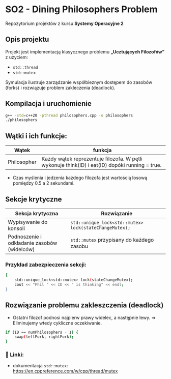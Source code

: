 # SO2 - Dining Philosophers Problem

Repozytorium projektów z kursu **Systemy Operacyjne 2**

## Opis projektu
Projekt jest implementacją klasycznego problemu **„Ucztujących Filozofów”** z użyciem:
- `std::thread`
- `std::mutex`

Symulacja ilustruje zarządzanie  współbieznym dostępem do zasobów (forks) i rozwiązuje problem zakleczenia (deadlock).

## Kompilacja i uruchomienie
```bash
g++ -std=c++20 -pthread philosophers.cpp -o philosophers
./philosophers
```

## Wątki i ich funkcje:
| Wątek   | funkcja         |
| ------ | ---------------- |
| Philosopher   | Każdy wątek reprezentuje filozofa. W pętli wykonuje think(ID) i eat(ID) dopóki running = true.   |

- Czas myślenia i jedzenia każdego filozofa jest wartością losową pomiędzy 0.5 a 2 sekundami.

## Sekcje krytyczne 
| Sekcja krytyczna   | Rozwiązanie         |
| ------ | ---------------- |
| Wypisywanie do konsoli   | `std::unique_lock<std::mutex> lock(stateChangeMutex);`   |
| Podnoszenie i odkładanie zasobów (widelców)| `std::mutex` przypisany do każdego zasobu|

### Przykład zabezpieczenia sekcji:
```bash
{
    std::unique_lock<std::mutex> lock(stateChangeMutex);
    cout << "Phil " << ID << " is thinking" << endl;
}
```
## Rozwiązanie problemu zakleszczenia (deadlock)
- Ostatni filozof podnosi najpierw prawy widelec, a następnie lewy. => Eliminujemy wtedy cykliczne oczekiwanie.
```bash
if (ID == numPhilosophers - 1) {
    swap(leftFork, rightFork);
}
```
### 📎 Linki:
- dokumentacja `std::mutex`: https://en.cppreference.com/w/cpp/thread/mutex
